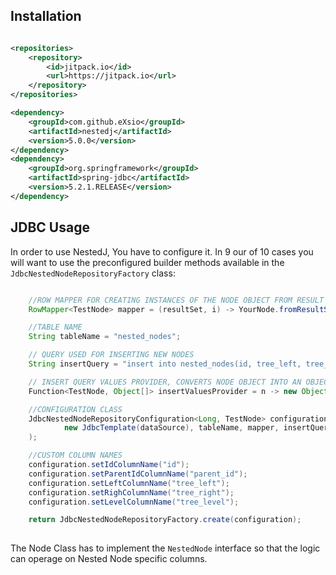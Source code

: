 ## Installation

```xml

<repositories>
    <repository>
        <id>jitpack.io</id>
        <url>https://jitpack.io</url>
    </repository>
</repositories>

<dependency>
    <groupId>com.github.eXsio</groupId>
    <artifactId>nestedj</artifactId>
    <version>5.0.0</version>
</dependency>
<dependency>
    <groupId>org.springframework</groupId>
    <artifactId>spring-jdbc</artifactId>
    <version>5.2.1.RELEASE</version>
</dependency>

```

## JDBC Usage

In order to use NestedJ, You have to configure it. In 9 our of 10 cases you will want to use the preconfigured builder methods available in the ```JdbcNestedNodeRepositoryFactory``` class:

```java

    //ROW MAPPER FOR CREATING INSTANCES OF THE NODE OBJECT FROM RESULT SET
    RowMapper<TestNode> mapper = (resultSet, i) -> YourNode.fromResultSet(resultSet);

    //TABLE NAME
    String tableName = "nested_nodes";

    // QUERY USED FOR INSERTING NEW NODES
    String insertQuery = "insert into nested_nodes(id, tree_left, tree_level, tree_right, node_name, parent_id, discriminator) values(next value for SEQ,?,?,?,?,?,?)";

    // INSERT QUERY VALUES PROVIDER, CONVERTS NODE OBJECT INTO AN OBJECT ARRAY
    Function<TestNode, Object[]> insertValuesProvider = n -> new Object[]{n.getTreeLeft(), n.getTreeLevel(), n.getTreeRight(), n.getName(), n.getParentId(), n.getDiscriminator()};

    //CONFIGURATION CLASS
    JdbcNestedNodeRepositoryConfiguration<Long, TestNode> configuration = new JdbcNestedNodeRepositoryConfiguration<>(
            new JdbcTemplate(dataSource), tableName, mapper, insertQuery, insertValuesProvider, new YourJdbcTreeDiscriminator() //Discriminator is optional, allows to create multiple trees in one table
    );

    //CUSTOM COLUMN NAMES
    configuration.setIdColumnName("id");
    configuration.setParentIdColumnName("parent_id");
    configuration.setLeftColumnName("tree_left");
    configuration.setRighColumnName("tree_right");
    configuration.setLevelColumnName("tree_level");

    return JdbcNestedNodeRepositoryFactory.create(configuration);
    
```

The Node Class has to implement the ```NestedNode``` interface so that the logic can operage on Nested Node specific columns.
